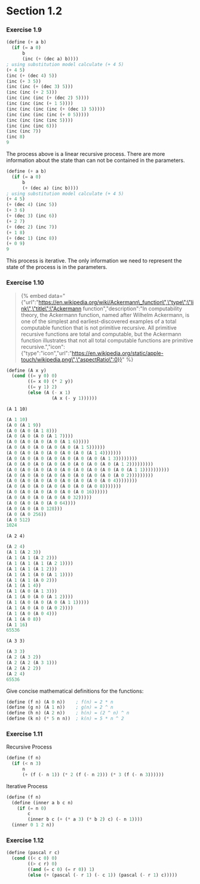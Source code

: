 # Section 1.2

### Exercise 1.9

```scheme
(define (+ a b)
  (if (= a 0) 
      b 
      (inc (+ (dec a) b))))
; using substitution model calculate (+ 4 5)
(+ 4 5)
(inc (+ (dec 4) 5))
(inc (+ 3 5))
(inc (inc (+ (dec 3) 5)))
(inc (inc (+ 2 5)))
(inc (inc (inc (+ (dec 2) 5))))
(inc (inc (inc (+ 1 5))))
(inc (inc (inc (inc (+ (dec 1) 5)))))
(inc (inc (inc (inc (+ 0 5)))))
(inc (inc (inc (inc 5))))
(inc (inc (inc 6)))
(inc (inc 7))
(inc 8)
9
```

The process above is a linear recursive process. There are more information about the state than can not be contained in the parameters.

```scheme
(define (+ a b)
  (if (= a 0) 
      b 
      (+ (dec a) (inc b))))
; using substitution model calculate (+ 4 5)
(+ 4 5)
(+ (dec 4) (inc 5))
(+ 3 6)
(+ (dec 3) (inc 6))
(+ 2 7)
(+ (dec 2) (inc 7))
(+ 1 8)
(+ (dec 1) (inc 8))
(+ 0 9)
9
```

This process is iterative. The only information we need to represent the state of the process is in the parameters.

### Exercise 1.10

> {% embed data="{\"url\":\"https://en.wikipedia.org/wiki/Ackermann\_function\",\"type\":\"link\",\"title\":\"Ackermann function\",\"description\":\"In computability theory, the Ackermann function, named after Wilhelm Ackermann, is one of the simplest and earliest-discovered examples of a total computable function that is not primitive recursive. All primitive recursive functions are total and computable, but the Ackermann function illustrates that not all total computable functions are primitive recursive.\",\"icon\":{\"type\":\"icon\",\"url\":\"https://en.wikipedia.org/static/apple-touch/wikipedia.png\",\"aspectRatio\":0}}" %}

```scheme
(define (A x y)
  (cond ((= y 0) 0)
        ((= x 0) (* 2 y))
        ((= y 1) 2)
        (else (A (- x 1)
                 (A x (- y 1))))))
```

`(A 1 10)`

```scheme
(A 1 10)
(A 0 (A 1 9))
(A 0 (A 0 (A 1 8)))
(A 0 (A 0 (A 0 (A 1 7))))
(A 0 (A 0 (A 0 (A 0 (A 1 6)))))
(A 0 (A 0 (A 0 (A 0 (A 0 (A 1 5))))))
(A 0 (A 0 (A 0 (A 0 (A 0 (A 0 (A 1 4)))))))
(A 0 (A 0 (A 0 (A 0 (A 0 (A 0 (A 0 (A 1 3))))))))
(A 0 (A 0 (A 0 (A 0 (A 0 (A 0 (A 0 (A 0 (A 1 2)))))))))
(A 0 (A 0 (A 0 (A 0 (A 0 (A 0 (A 0 (A 0 (A 0 (A 1 1))))))))))
(A 0 (A 0 (A 0 (A 0 (A 0 (A 0 (A 0 (A 0 (A 0 2)))))))))
(A 0 (A 0 (A 0 (A 0 (A 0 (A 0 (A 0 (A 0 4))))))))
(A 0 (A 0 (A 0 (A 0 (A 0 (A 0 (A 0 8)))))))
(A 0 (A 0 (A 0 (A 0 (A 0 (A 0 16))))))
(A 0 (A 0 (A 0 (A 0 (A 0 32)))))
(A 0 (A 0 (A 0 (A 0 64))))
(A 0 (A 0 (A 0 128)))
(A 0 (A 0 256))
(A 0 512)
1024
```

`(A 2 4)`

```scheme
(A 2 4)
(A 1 (A 2 3))
(A 1 (A 1 (A 2 2)))
(A 1 (A 1 (A 1 (A 2 1))))
(A 1 (A 1 (A 1 2)))
(A 1 (A 1 (A 0 (A 1 1))))
(A 1 (A 1 (A 0 2)))
(A 1 (A 1 4))
(A 1 (A 0 (A 1 3)))
(A 1 (A 0 (A 0 (A 1 2))))
(A 1 (A 0 (A 0 (A 0 (A 1 1)))))
(A 1 (A 0 (A 0 (A 0 2))))
(A 1 (A 0 (A 0 4)))
(A 1 (A 0 8))
(A 1 16)
65536
```

`(A 3 3)`

```scheme
(A 3 3)
(A 2 (A 3 2))
(A 2 (A 2 (A 3 1)))
(A 2 (A 2 2))
(A 2 4)
65536
```

Give concise mathematical definitions for the functions:

```scheme
(define (f n) (A 0 n))    ; f(n) = 2 * n
(define (g n) (A 1 n))    ; g(n) = 2 ^ n
(define (h n) (A 2 n))    ; h(n) = (2 ^ n) ^ n 
(define (k n) (* 5 n n))  ; k(n) = 5 * n ^ 2
```

### Exercise 1.11

Recursive Process

```scheme
(define (f n)
  (if (< n 3)
      n
      (+ (f (- n 1)) (* 2 (f (- n 2))) (* 3 (f (- n 3))))))
```

Iterative Process

```scheme
(define (f n)
  (define (inner a b c n)
    (if (= n 0)
        c
        (inner b c (+ (* a 3) (* b 2) c) (- n 1))))
  (inner 0 1 2 n))
```

### Exercise 1.12

```scheme
(define (pascal r c)
  (cond ((< c 0) 0)
        ((> c r) 0)
        ((and (= c 0) (= r 0)) 1)
        (else (+ (pascal (- r 1) (- c 1)) (pascal (- r 1) c)))))
```

